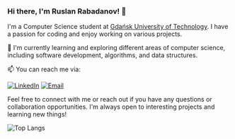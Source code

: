 ### Hi there, I'm Ruslan Rabadanov! 👋

I'm a Computer Science student at [Gdańsk University of Technology](https://eti.pg.edu.pl/). I have a passion for coding and enjoy working on various projects.

🌱 I'm currently learning and exploring different areas of computer science, including software development, algorithms, and data structures.

📫 You can reach me via:

[![LinkedIn](https://img.shields.io/badge/LinkedIn-Ruslan%20Rabadanov-orange?logo=linkedin&style=flat-square)](https://www.linkedin.com/in/ruslan-rabadanov-638013259/)
[![Email](https://img.shields.io/badge/Email-Contact-orange?logo=gmail&style=flat-square)](mailto:rabadanov.ruslann@gmail.com)

Feel free to connect with me or reach out if you have any questions or collaboration opportunities. I'm always open to interesting projects and learning new things!

![Top Langs](https://github-readme-stats.vercel.app/api/top-langs/?username=anuraghazra&hide=html)
